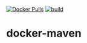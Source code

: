 [![Docker Pulls](https://badgen.net/docker/pulls/noenv/maven)](https://hub.docker.com/r/noenv/maven)
[![build](https://github.com/NoEnv/docker-maven/actions/workflows/build.yml/badge.svg)](https://github.com/NoEnv/docker-maven/actions/workflows/build.yml)

# docker-maven
